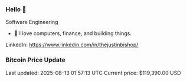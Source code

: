 ### Hello 🤙  

Software Engineering

- 🔭 I love computers, finance, and building things.
  
LinkedIn: https://www.linkedin.com/in/thejustinbishop/  




































































































































































































































































































































































































































































































































































































































































































































































































































































































































































### Bitcoin Price Update
Last updated: 2025-08-13 01:57:13 UTC
Current price: $119,390.00 USD
